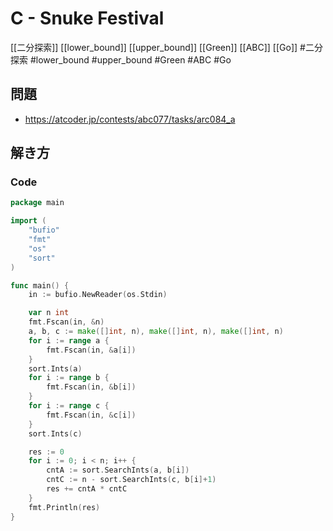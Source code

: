 # C - Snuke Festival
[[二分探索]] [[lower_bound]] [[upper_bound]] [[Green]] [[ABC]] [[Go]]
#二分探索 #lower_bound #upper_bound #Green #ABC #Go 

## 問題
- https://atcoder.jp/contests/abc077/tasks/arc084_a

## 解き方
### Code
```go
package main

import (
	"bufio"
	"fmt"
	"os"
	"sort"
)

func main() {
	in := bufio.NewReader(os.Stdin)

	var n int
	fmt.Fscan(in, &n)
	a, b, c := make([]int, n), make([]int, n), make([]int, n)
	for i := range a {
		fmt.Fscan(in, &a[i])
	}
	sort.Ints(a)
	for i := range b {
		fmt.Fscan(in, &b[i])
	}
	for i := range c {
		fmt.Fscan(in, &c[i])
	}
	sort.Ints(c)

	res := 0
	for i := 0; i < n; i++ {
		cntA := sort.SearchInts(a, b[i])
		cntC := n - sort.SearchInts(c, b[i]+1)
		res += cntA * cntC
	}
	fmt.Println(res)
}
```